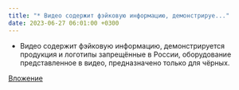 ```yaml
---
title: "* Видео содержит фэйковую информацию, демонстрируе..."
date: 2023-06-27 06:01:00 +0300
---
```


* Видео содержит фэйковую информацию, демонстрируется продукция и логотипы запрещённые в России, оборудование представленное в видео, предназначено только для чёрных.

[Вложение](https://vk.com/video41076938_456239637)
